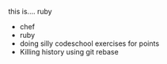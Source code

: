 this is....
ruby
* chef
* ruby
* doing silly codeschool exercises for points
* Killing history using git rebase
